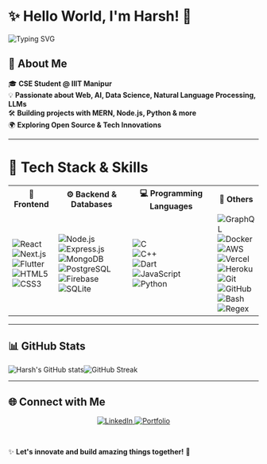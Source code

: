 # ✨ Hello World, I'm Harsh! 👋  

<!-- Animated Header -->
![Typing SVG](https://readme-typing-svg.herokuapp.com?font=Fira+Code&size=36&pause=1000&color=0099FF&center=true&vCenter=true&width=600&lines=Full-Stack+Developer;Data+Enthusiast;App+Development;Natural+Language+Models!;Competitive+Programming;)


## 🚀 About Me  
🎓 **CSE Student @ IIIT Manipur**  
💡 **Passionate about Web, AI, Data Science, Natural Language Processing, LLMs**  
🛠 **Building projects with MERN, Node.js, Python & more**  
🌍 **Exploring Open Source & Tech Innovations**  

----

# 🚀 **Tech Stack & Skills**

<table align="center">
  <tr>
    <th>🚀 Frontend</th>
    <th>⚙ Backend & Databases</th>
    <th>💻 Programming Languages</th>
    <th>🔧 Others</th>
  </tr>
  <tr>
    <td>
      <img src="https://img.shields.io/badge/React-20232A?style=for-the-badge&logo=react&logoColor=61DAFB&labelColor=black" alt="React">  
      <br>
      <img src="https://img.shields.io/badge/Next.js-000000?style=for-the-badge&logo=nextdotjs&logoColor=white" alt="Next.js">  
      <br>
      <img src="https://img.shields.io/badge/Flutter-02569B?style=for-the-badge&logo=flutter&logoColor=white" alt="Flutter">  
      <br>
      <img src="https://img.shields.io/badge/HTML5-E34F26?style=for-the-badge&logo=html5&logoColor=white" alt="HTML5">  
      <br>
      <img src="https://img.shields.io/badge/CSS3-1572B6?style=for-the-badge&logo=css3&logoColor=white" alt="CSS3">  
    </td>
    <td>
      <img src="https://img.shields.io/badge/Node.js-43853D?style=for-the-badge&logo=node.js&logoColor=white" alt="Node.js">  
      <br>
      <img src="https://img.shields.io/badge/Express.js-404D59?style=for-the-badge" alt="Express.js">  
      <br>
      <img src="https://img.shields.io/badge/MongoDB-4EA94B?style=for-the-badge&logo=mongodb&logoColor=white" alt="MongoDB">  
      <br>
      <img src="https://img.shields.io/badge/PostgreSQL-336791?style=for-the-badge&logo=postgresql&logoColor=white" alt="PostgreSQL">  
      <br>
      <img src="https://img.shields.io/badge/Firebase-FFCA28?style=for-the-badge&logo=firebase&logoColor=white" alt="Firebase">  
      <br>
      <img src="https://img.shields.io/badge/SQLite-07405E?style=for-the-badge&logo=sqlite&logoColor=white" alt="SQLite">  
    </td>
    <td>
      <img src="https://img.shields.io/badge/C-00599C?style=for-the-badge&logo=c&logoColor=white" alt="C">  
      <br>
      <img src="https://img.shields.io/badge/C++-00599C?style=for-the-badge&logo=c%2B%2B&logoColor=white" alt="C++">  
      <br>
      <img src="https://img.shields.io/badge/Dart-0175C2?style=for-the-badge&logo=dart&logoColor=white" alt="Dart">  
      <br>
      <img src="https://img.shields.io/badge/JavaScript-F7DF1E?style=for-the-badge&logo=javascript&logoColor=black" alt="JavaScript">  
      <br>
      <img src="https://img.shields.io/badge/Python-3776AB?style=for-the-badge&logo=python&logoColor=white" alt="Python">  
    </td>
    <td>
      <img src="https://img.shields.io/badge/GraphQL-E10098?style=for-the-badge&logo=graphql&logoColor=white" alt="GraphQL">  
      <br>
      <img src="https://img.shields.io/badge/Docker-2496ED?style=for-the-badge&logo=docker&logoColor=white" alt="Docker">  
      <br>
      <img src="https://img.shields.io/badge/AWS-232F3E?style=for-the-badge&logo=amazon-aws&logoColor=white" alt="AWS">  
      <br>
      <img src="https://img.shields.io/badge/Vercel-000000?style=for-the-badge&logo=vercel&logoColor=white" alt="Vercel">  
      <br>
      <img src="https://img.shields.io/badge/Heroku-430098?style=for-the-badge&logo=heroku&logoColor=white" alt="Heroku">  
      <br>
      <img src="https://img.shields.io/badge/Git-F05032?style=for-the-badge&logo=git&logoColor=white" alt="Git">  
      <br>
      <img src="https://img.shields.io/badge/GitHub-181717?style=for-the-badge&logo=github&logoColor=white" alt="GitHub">  
      <br>
      <img src="https://img.shields.io/badge/Bash-4EAA25?style=for-the-badge&logo=gnu-bash&logoColor=white" alt="Bash">  
      <br>
      <img src="https://img.shields.io/badge/Regex-000000?style=for-the-badge&logo=regex&logoColor=white" alt="Regex">  
    </td>
  </tr>
</table>


----

## 📊 GitHub Stats  
<img src="https://github-readme-stats.vercel.app/api?username=KDHarsh24&show_icons=true&theme=radical" alt="Harsh's GitHub stats" /><img src="https://github-readme-streak-stats.herokuapp.com/?user=KDHarsh24&theme=radical" alt="GitHub Streak" />

---

## 🌐 Connect with Me  

<p align="center">
  <a href="https://linkedin.com/in/kdharsh24" target="_blank">
    <img src="https://img.shields.io/badge/LinkedIn-0A66C2?style=for-the-badge&logo=linkedin&logoColor=white" alt="LinkedIn">
  </a>
  <a href="https://kdharsh24.github.io" target="_blank">
    <img src="https://img.shields.io/badge/Portfolio-FF5722?style=for-the-badge&logo=globe&logoColor=white" alt="Portfolio">
  </a>
</p>

<br/>

✨ **Let's innovate and build amazing things together!** 🚀  
